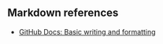 ## Markdown references

- [GitHub Docs: Basic writing and formatting](https://docs.github.com/en/free-pro-team@latest/github/writing-on-github/basic-writing-and-formatting-syntax)
